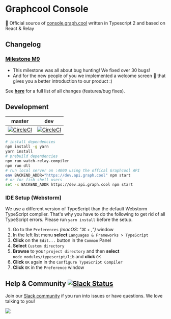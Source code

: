 # Graphcool Console

🚀  Official source of [console.graph.cool](https://console.graph.cool/) written in Typescript 2 and based on React & Relay

## Changelog

### [Milestone M9](https://github.com/graphcool/console/milestone/9)
* This milestone was all about bug hunting! We fixed over 30 bugs!
* And for the new people of you we implemented a welcome screen 👋 that gives you a better introduction to our product :)

See **[here](CHANGELOG.md)** for a full list of all changes (features/bug fixes).

## Development


master | dev
--- | ---
[![CircleCI](https://circleci.com/gh/graphcool/console/tree/master.svg?style=svg)](https://circleci.com/gh/graphcool/console/tree/master) | [![CircleCI](https://circleci.com/gh/graphcool/console/tree/dev.svg?style=svg)](https://circleci.com/gh/graphcool/console/tree/dev)

```sh
# install dependencies
npm install -g yarn
yarn install
# prebuild dependencies
npm run watch-relay-compiler
npm run dll
# run local server on :4000 using the offical Graphcool API
env BACKEND_ADDR="https://dev.api.graph.cool" npm start
# or for fish shell users
set -x BACKEND_ADDR https://dev.api.graph.cool npm start
```
### IDE Setup (Webstorm)

We use a different version of TypeScript than the default Webstorm TypeScript compiler. That's why you have to do the following to get rid of all TypeScript errors.
Please run `yarn install` before the setup.

1. Go to the `Preferences` _(macOS: "⌘ + ,")_ window
2. In the left list menu **select** `Languages & Frameworks > TypeScript`
3. **Click** on the `Edit...` button in the `Common` Panel
4. **Select** `Custom directory`
5. **Browse** to your `project directory` and then **select** `node_modules/typescript/lib` and **click** `OK`
6. **Click** `OK` again in the `Configure TypeScript Compiler`
7. **Click** `OK` in the `Preference` window



## Help & Community [![Slack Status](https://slack.graph.cool/badge.svg)](https://slack.graph.cool)

Join our [Slack community](http://slack.graph.cool/) if you run into issues or have questions. We love talking to you!

![](http://i.imgur.com/5RHR6Ku.png)

